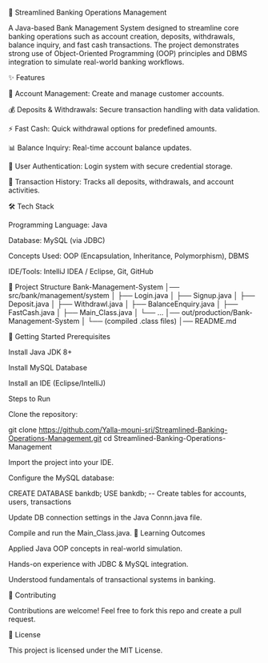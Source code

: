 📌 Streamlined Banking Operations Management

A Java-based Bank Management System designed to streamline core banking operations such as account creation, deposits, withdrawals, balance inquiry, and fast cash transactions. The project demonstrates strong use of Object-Oriented Programming (OOP) principles and DBMS integration to simulate real-world banking workflows.

✨ Features

🏦 Account Management: Create and manage customer accounts.

💰 Deposits & Withdrawals: Secure transaction handling with data validation.

⚡ Fast Cash: Quick withdrawal options for predefined amounts.

📊 Balance Inquiry: Real-time account balance updates.

🔐 User Authentication: Login system with secure credential storage.

📂 Transaction History: Tracks all deposits, withdrawals, and account activities.

🛠️ Tech Stack

Programming Language: Java

Database: MySQL (via JDBC)

Concepts Used: OOP (Encapsulation, Inheritance, Polymorphism), DBMS

IDE/Tools: IntelliJ IDEA / Eclipse, Git, GitHub

📂 Project Structure
Bank-Management-System
│── src/bank/management/system
│   ├── Login.java
│   ├── Signup.java
│   ├── Deposit.java
│   ├── Withdrawl.java
│   ├── BalanceEnquiry.java
│   ├── FastCash.java
│   ├── Main_Class.java
│   └── ...
│── out/production/Bank-Management-System
│   └── (compiled .class files)
│── README.md

🚀 Getting Started
Prerequisites

Install Java JDK 8+

Install MySQL Database

Install an IDE (Eclipse/IntelliJ)

Steps to Run

Clone the repository:

git clone https://github.com/Yalla-mouni-sri/Streamlined-Banking-Operations-Management.git
cd Streamlined-Banking-Operations-Management


Import the project into your IDE.

Configure the MySQL database:

CREATE DATABASE bankdb;
USE bankdb;
-- Create tables for accounts, users, transactions


Update DB connection settings in the Java Connn.java file.

Compile and run the Main_Class.java.
📖 Learning Outcomes

Applied Java OOP concepts in real-world simulation.

Hands-on experience with JDBC & MySQL integration.

Understood fundamentals of transactional systems in banking.

🤝 Contributing

Contributions are welcome! Feel free to fork this repo and create a pull request.

📜 License

This project is licensed under the MIT License.
